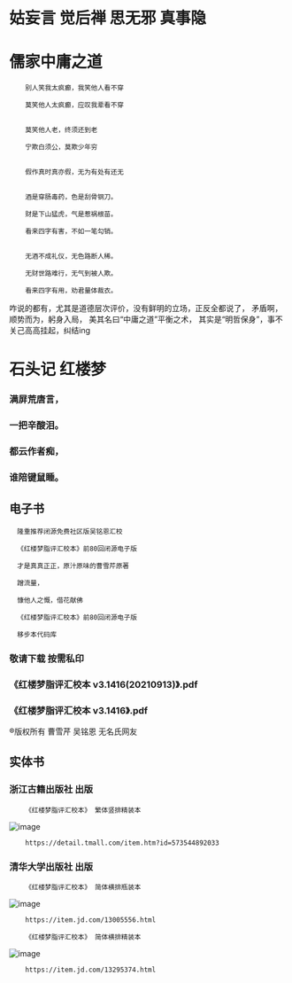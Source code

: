 # 姑妄言 觉后禅 思无邪 真事隐

# 儒家中庸之道

        别人笑我太疯癫，我笑他人看不穿

        莫笑他人太疯癫，应叹我辈看不穿

        
        莫笑他人老，终须还到老

        宁欺白须公，莫欺少年穷

        
        假作真时真亦假，无为有处有还无

        
        酒是穿肠毒药，色是刮骨钢刀。

        财是下山猛虎，气是惹祸根苗。

        看来四字有害，不如一笔勾销。

        
        无酒不成礼仪，无色路断人稀。

        无财世路难行，无气到被人欺。

        看来四字有用，劝君量体裁衣。


咋说的都有，尤其是道德层次评价，没有鲜明的立场，正反全都说了，
矛盾啊，顺势而为，躬身入局，
美其名曰“中庸之道”平衡之术，
其实是“明哲保身”，事不关己高高挂起，纠结ing

# 石头记 红楼梦
### 满屏荒唐言，
### 一把辛酸泪。
### 都云作者痴，
### 谁陪键鼠睡。

## 电子书

      隆重推荐闭源免费社区版吴铭恩汇校

      《红楼梦脂评汇校本》前80回闭源电子版

      才是真真正正，原汁原味的曹雪芹原著

      蹭流量，

      慷他人之慨，借花献佛

      《红楼梦脂评汇校本》前80回闭源电子版 

      移步本代码库

### 敬请下载 按需私印

### 《红楼梦脂评汇校本 v3.1416(20210913)》.pdf

### 《红楼梦脂评汇校本 v3.1416》.pdf



®版权所有 曹雪芹 吴铭恩 无名氏网友

## 实体书

### 浙江古籍出版社 出版

        《红楼梦脂评汇校本》 繁体竖排精装本

![image](https://user-images.githubusercontent.com/1026479/147814857-7bf1941c-2402-4f75-84ca-aaf31dd7edc2.png)

        https://detail.tmall.com/item.htm?id=573544892033


### 清华大学出版社 出版

        《红楼梦脂评汇校本》 简体横排瓶装本

![image](https://user-images.githubusercontent.com/1026479/147816372-eb2c4403-d9cd-4dac-8381-b9c3d3bbf63c.png)

        https://item.jd.com/13005556.html

        《红楼梦脂评汇校本》 简体横排精装本

![image](https://user-images.githubusercontent.com/1026479/147816327-1d8c4367-6f11-49b3-8a11-8ab5412415b1.png)

        https://item.jd.com/13295374.html
